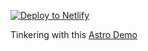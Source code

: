[![Deploy to Netlify](https://www.netlify.com/img/deploy/button.svg)](https://app.netlify.com/start/deploy?repository=https://github.com/cassidoo/astro-netlify-starter)

Tinkering with this <a href="https://astro2.netlify.app/">Astro Demo</a>

